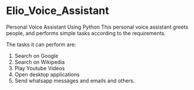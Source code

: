 # Elio_Voice_Assistant
Personal Voice Assistant Using Python
This personal voice assistant greets people, and performs simple tasks according to the requirements.

The tasks it can perform are:
1. Search on Google
2. Search on Wikipedia
3. Play Youtube Videos
4. Open desktop applications
5. Send whatsapp messages and emails and others.
